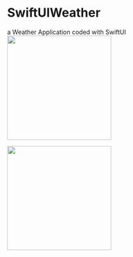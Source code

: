 # SwiftUIWeather
a Weather Application coded with SwiftUI
<img src="https://github.com/user-attachments/assets/a90a5981-c9da-4f29-bde1-42d2883dd836" width="240">

<img src="https://github.com/user-attachments/assets/80fd15ae-9eef-4d1f-9f83-f64ef201dc20" width="240">

